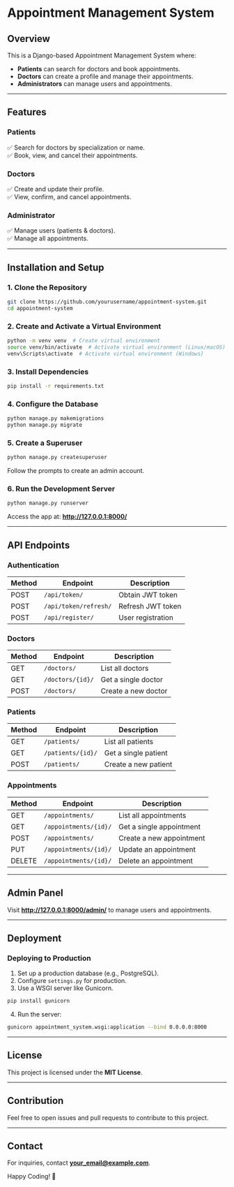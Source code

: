 # Appointment Management System

## Overview
This is a Django-based Appointment Management System where:
- **Patients** can search for doctors and book appointments.
- **Doctors** can create a profile and manage their appointments.
- **Administrators** can manage users and appointments.

---

## Features
### **Patients**
✅ Search for doctors by specialization or name.  
✅ Book, view, and cancel their appointments.  

### **Doctors**
✅ Create and update their profile.  
✅ View, confirm, and cancel appointments.  

### **Administrator**
✅ Manage users (patients & doctors).  
✅ Manage all appointments.  

---

## Installation and Setup

### **1. Clone the Repository**
```sh
git clone https://github.com/yourusername/appointment-system.git
cd appointment-system
```

### **2. Create and Activate a Virtual Environment**
```sh
python -m venv venv  # Create virtual environment
source venv/bin/activate  # Activate virtual environment (Linux/macOS)
venv\Scripts\activate  # Activate virtual environment (Windows)
```

### **3. Install Dependencies**
```sh
pip install -r requirements.txt
```

### **4. Configure the Database**
```sh
python manage.py makemigrations
python manage.py migrate
```

### **5. Create a Superuser**
```sh
python manage.py createsuperuser
```
Follow the prompts to create an admin account.

### **6. Run the Development Server**
```sh
python manage.py runserver
```
Access the app at: **http://127.0.0.1:8000/**

---

## API Endpoints

### **Authentication**
| Method | Endpoint | Description |
|--------|---------|-------------|
| POST | `/api/token/` | Obtain JWT token |
| POST | `/api/token/refresh/` | Refresh JWT token |
| POST | `/api/register/` | User registration |

### **Doctors**
| Method | Endpoint | Description |
|--------|---------|-------------|
| GET | `/doctors/` | List all doctors |
| GET | `/doctors/{id}/` | Get a single doctor |
| POST | `/doctors/` | Create a new doctor |

### **Patients**
| Method | Endpoint | Description |
|--------|---------|-------------|
| GET | `/patients/` | List all patients |
| GET | `/patients/{id}/` | Get a single patient |
| POST | `/patients/` | Create a new patient |

### **Appointments**
| Method | Endpoint | Description |
|--------|---------|-------------|
| GET | `/appointments/` | List all appointments |
| GET | `/appointments/{id}/` | Get a single appointment |
| POST | `/appointments/` | Create a new appointment |
| PUT | `/appointments/{id}/` | Update an appointment |
| DELETE | `/appointments/{id}/` | Delete an appointment |

---

## Admin Panel
Visit **http://127.0.0.1:8000/admin/** to manage users and appointments.

---

## Deployment
### **Deploying to Production**
1. Set up a production database (e.g., PostgreSQL).
2. Configure `settings.py` for production.
3. Use a WSGI server like Gunicorn.

```sh
pip install gunicorn
```

4. Run the server:
```sh
gunicorn appointment_system.wsgi:application --bind 0.0.0.0:8000
```

---

## License
This project is licensed under the **MIT License**.

---

## Contribution
Feel free to open issues and pull requests to contribute to this project.

---

## Contact
For inquiries, contact **your_email@example.com**.

Happy Coding! 🚀


